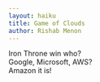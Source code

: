 ```yaml
---
layout: haiku
title: Game of Clouds
author: Rishab Menon
---
```


Iron Throne win who? <br>
Google, Microsoft, AWS? <br>
Amazon it is! <br>
